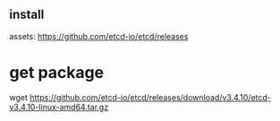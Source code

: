 


## install


assets: https://github.com/etcd-io/etcd/releases

# get package
wget https://github.com/etcd-io/etcd/releases/download/v3.4.10/etcd-v3.4.10-linux-amd64.tar.gz




